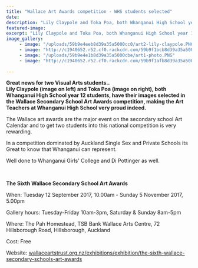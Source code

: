 ```yaml
---
title: "Wallace Art Awards competition - WHS students selected"
date: 
description: "Lily Claypole and Toka Poa, both Whanganui High School year 12 students, have their images selected in the Wallace Secondary School Art Awards competition..."
featured-image: 
excerpt: "Lily Claypole and Toka Poa, both Whanganui High School year 12 students, have their images selected in the Wallace Secondary School Art Awards competition."
image_gallery:
	 - image: "/uploads/59b9e4eeb8d39a35a5000cc0/art2-lily-claypole.PNG"
	 - image: "http://c1940652.r52.cf0.rackcdn.com/59b9f1bcb8d39a35a5000cc8/big-poster-no-2.jpg"
	 - image: "/uploads/59b9e4e1b8d39a35a5000cbe/art1-photo.PNG"
	 - image: "http://c1940652.r52.cf0.rackcdn.com/59b9f1afb8d39a35a5000cc6/big-poster-no-1.jpg"
	
---
```


<p><strong>Great news for two Visual Arts students..<br />Lily Claypole (image on left) and Toka Poa (image on right), both Whanganui High School year 12 students, have their images selected in the Wallace Secondary School Art Awards competition, <span>making the Art Teachers at Whanganui High School very proud indeed.</span></strong></p>
<p><span>The Wallace art awards are the major event on the secondary school Art Calendar and to get two students into this national competition is very rewarding. </span></p>
<p><span>In a competition dominated by Auckland Single Sex and Private Schools its Great to know that Whanganui can represent. </span></p>
<p><span>Well done to Whanganui Girls' College and Di Pottinger as well.</span></p>
<p><span><br /></span></p>
<p><strong>The Sixth Wallace Secondary School Art Awards</strong></p>
<p><span><span><span>When:&nbsp;</span>Tuesday 12 September 2017, 10.00am - Sunday 5 November 2017, 5.00pm</span></span></p>
<p><span><span><span>Gallery hours: Tuesday-Friday 10am-3pm,&nbsp;Saturday &amp; Sunday 8am-5pm</span><br /></span></span></p>
<p><span><span>Where:&nbsp;<span>The Pah Homestead, TSB Bank Wallace Arts Centre, 72 Hillsborough Road, Hillsborough, Auckland</span></span></span></p>
<p><span><span>Cost: Free</span></span></p>
<p><span><span>Website:&nbsp;<a href="http://wallaceartstrust.org.nz/exhibitions/exhibition/the-sixth-wallace-secondary-schools-art-awards" target="_blank">wallaceartstrust.org.nz/exhibitions/exhibition/the-sixth-wallace-secondary-schools-art-awards</a></span></span></p>

